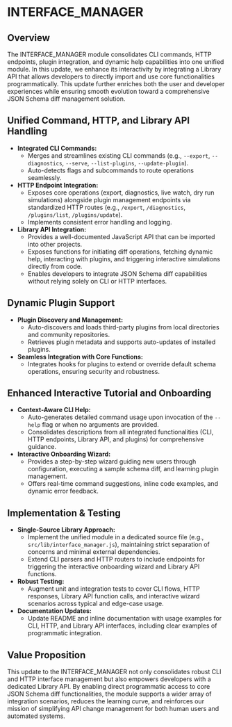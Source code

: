 # INTERFACE_MANAGER

## Overview
The INTERFACE_MANAGER module consolidates CLI commands, HTTP endpoints, plugin integration, and dynamic help capabilities into one unified module. In this update, we enhance its interactivity by integrating a Library API that allows developers to directly import and use core functionalities programmatically. This update further enriches both the user and developer experiences while ensuring smooth evolution toward a comprehensive JSON Schema diff management solution.

## Unified Command, HTTP, and Library API Handling
- **Integrated CLI Commands:**
  - Merges and streamlines existing CLI commands (e.g., `--export`, `--diagnostics`, `--serve`, `--list-plugins`, `--update-plugin`).
  - Auto-detects flags and subcommands to route operations seamlessly.
- **HTTP Endpoint Integration:**
  - Exposes core operations (export, diagnostics, live watch, dry run simulations) alongside plugin management endpoints via standardized HTTP routes (e.g., `/export`, `/diagnostics`, `/plugins/list`, `/plugins/update`).
  - Implements consistent error handling and logging.
- **Library API Integration:**
  - Provides a well-documented JavaScript API that can be imported into other projects.
  - Exposes functions for initiating diff operations, fetching dynamic help, interacting with plugins, and triggering interactive simulations directly from code.
  - Enables developers to integrate JSON Schema diff capabilities without relying solely on CLI or HTTP interfaces.

## Dynamic Plugin Support
- **Plugin Discovery and Management:**
  - Auto-discovers and loads third-party plugins from local directories and community repositories.
  - Retrieves plugin metadata and supports auto-updates of installed plugins.
- **Seamless Integration with Core Functions:**
  - Integrates hooks for plugins to extend or override default schema operations, ensuring security and robustness.

## Enhanced Interactive Tutorial and Onboarding
- **Context-Aware CLI Help:**
  - Auto-generates detailed command usage upon invocation of the `--help` flag or when no arguments are provided.
  - Consolidates descriptions from all integrated functionalities (CLI, HTTP endpoints, Library API, and plugins) for comprehensive guidance.
- **Interactive Onboarding Wizard:**
  - Provides a step-by-step wizard guiding new users through configuration, executing a sample schema diff, and learning plugin management.
  - Offers real-time command suggestions, inline code examples, and dynamic error feedback.

## Implementation & Testing
- **Single-Source Library Approach:**
  - Implement the unified module in a dedicated source file (e.g., `src/lib/interface_manager.js`), maintaining strict separation of concerns and minimal external dependencies.
  - Extend CLI parsers and HTTP routers to include endpoints for triggering the interactive onboarding wizard and Library API functions.
- **Robust Testing:**
  - Augment unit and integration tests to cover CLI flows, HTTP responses, Library API function calls, and interactive wizard scenarios across typical and edge-case usage.
- **Documentation Updates:**
  - Update README and inline documentation with usage examples for CLI, HTTP, and Library API interfaces, including clear examples of programmatic integration.

## Value Proposition
This update to the INTERFACE_MANAGER not only consolidates robust CLI and HTTP interface management but also empowers developers with a dedicated Library API. By enabling direct programmatic access to core JSON Schema diff functionalities, the module supports a wider array of integration scenarios, reduces the learning curve, and reinforces our mission of simplifying API change management for both human users and automated systems.